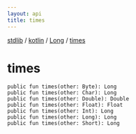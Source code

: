 ```yaml
---
layout: api
title: times
---
```

[stdlib](../../index.md) / [kotlin](../index.md) / [Long](index.md) / [times](times.md)

# times

```
public fun times(other: Byte): Long
public fun times(other: Char): Long
public fun times(other: Double): Double
public fun times(other: Float): Float
public fun times(other: Int): Long
public fun times(other: Long): Long
public fun times(other: Short): Long
```
